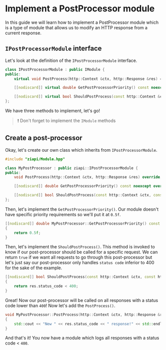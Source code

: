 # Implement a PostProcessor module

In this guide we will learn how to implement a PostProcessor module which is a type of module that allows us to modify an HTTP response from a current response.

## `IPostProcessorModule` interface

Let's look at the definition of the `IPostProcessorModule` interface.

```c++
class IPostProcessorModule : public IModule {
public:
    virtual void PostProcess(http::Context &ctx, http::Response &res) = 0;

    [[nodiscard]] virtual double GetPostProcessorPriority() const noexcept = 0;

    [[nodiscard]] virtual bool ShouldPostProcess(const http::Context &ctx, const http::Response &res) const = 0;
};
```

We have three methods to implement, let's go!

> :exclamation: Don't forget to implement the `IModule` methods

## Create a post-processor

Okay, let's create our own class which inherits from `IPostProcessorModule`.

```c++
#include "ziapi/Module.hpp"

class MyPostProcessor : public ziapi::IPostProcessorModule {
public:
    void PostProcess(http::Context &ctx, http::Response &res) override;

    [[nodiscard]] double GetPostProcessorPriority() const noexcept override;

    [[nodiscard]] bool ShouldPostProcess(const http::Context &ctx, const http::Response &res) const override;
};
```

Then, let's implement the `GetPostProcessorPriority()`. Our module doesn't have specific priority requirements so we'll put it at `0.5f`.

```c++
[[nodiscard]] double MyPostProcessor::GetPostProcessorPriority() const noexcept
{
    return 0.5f;
}
```

Then, let's implement the `ShouldPostProcess()`. This method is invoked to know if our post-processor should be called for a specific request. We can return `true` if we want all requests to go through this post-processor but let's just say our post-processor only handles `status code` inferior to 400 for the sake of the example.

```c++
[[nodiscard]] bool ShouldPostProcess(const http::Context &ctx, const http::Response &res) const
{
    return res.status_code < 400;
}
```

Great! Now our post-processor will be called on all responses with a status code lower than `400`! Now let's add the `PostProcess()`.

```c++
void MyPostProcessor::PostProcess(http::Context &ctx, http::Response &res)
{
    std::cout << "New " << res.status_code << " response!" << std::endl;
}
```

And that's it! You now have a module which logs all responses with a status code < `400`.
